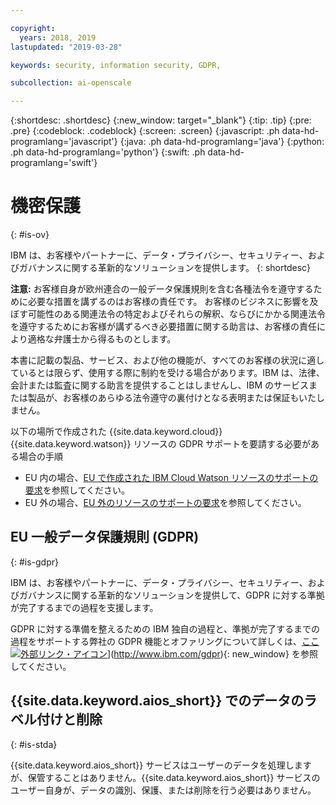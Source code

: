 ```yaml
---

copyright:
  years: 2018, 2019
lastupdated: "2019-03-28"

keywords: security, information security, GDPR, 

subcollection: ai-openscale

---
```


{:shortdesc: .shortdesc}
{:new_window: target="_blank"}
{:tip: .tip}
{:pre: .pre}
{:codeblock: .codeblock}
{:screen: .screen}
{:javascript: .ph data-hd-programlang='javascript'}
{:java: .ph data-hd-programlang='java'}
{:python: .ph data-hd-programlang='python'}
{:swift: .ph data-hd-programlang='swift'}

# 機密保護
{: #is-ov}

IBM は、お客様やパートナーに、データ・プライバシー、セキュリティー、およびガバナンスに関する革新的なソリューションを提供します。
{: shortdesc}

**注意:**
お客様自身が欧州連合の一般データ保護規則を含む各種法令を遵守するために必要な措置を講ずるのはお客様の責任です。 お客様のビジネスに影響を及ぼす可能性のある関連法令の特定およびそれらの解釈、ならびにかかる関連法令を遵守するためにお客様が講ずるべき必要措置に関する助言は、お客様の責任により適格な弁護士から得るものとします。

本書に記載の製品、サービス、および他の機能が、すべてのお客様の状況に適しているとは限らず、使用する際に制約を受ける場合があります。IBM は、法律、会計または監査に関する助言を提供することはしませんし、IBM のサービスまたは製品が、お客様のあらゆる法令遵守の裏付けとなる表明または保証もいたしません。

以下の場所で作成された {{site.data.keyword.cloud}} {{site.data.keyword.watson}} リソースの GDPR サポートを要請する必要がある場合の手順

-   EU 内の場合、[EU で作成された IBM Cloud Watson リソースのサポートの要求](/docs/services/watson?topic=watson-gdpr-sar#request-EU)を参照してください。
-   EU 外の場合、[EU 外のリソースのサポートの要求](/docs/services/watson?topic=watson-gdpr-sar#request-non-EU)を参照してください。

## EU 一般データ保護規則 (GDPR)
{: #is-gdpr}

IBM は、お客様やパートナーに、データ・プライバシー、セキュリティー、およびガバナンスに関する革新的なソリューションを提供して、GDPR に対する準拠が完了するまでの過程を支援します。

GDPR に対する準備を整えるための IBM 独自の過程と、準拠が完了するまでの過程をサポートする弊社の GDPR 機能とオファリングについて詳しくは、[ここ![外部リンク・アイコン](../../icons/launch-glyph.svg "外部リンク・アイコン")](../../icons/launch-glyph.svg "外部リンク・アイコン")](http://www.ibm.com/gdpr){: new_window} を参照してください。

## {{site.data.keyword.aios_short}} でのデータのラベル付けと削除
{: #is-stda}

{{site.data.keyword.aios_short}} サービスはユーザーのデータを処理しますが、保管することはありません。{{site.data.keyword.aios_short}} サービスのユーザー自身が、データの識別、保護、または削除を行う必要はありません。
